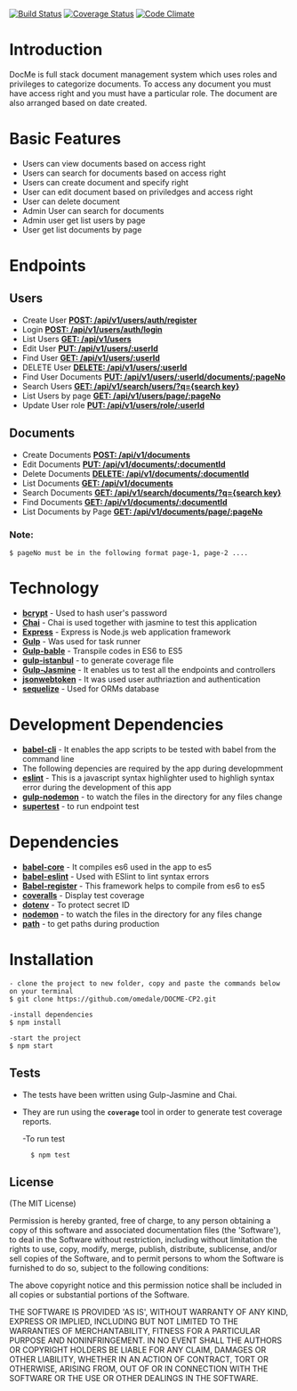 [![Build Status](https://travis-ci.org/omedale/DOCME-CP2.svg?branch=chore%2Fincrease-coverage)](https://travis-ci.org/omedale/DOCME-CP2)
[![Coverage Status](https://coveralls.io/repos/github/omedale/DOCME-CP2/badge.svg?branch=chore%2Fincrease-coverage)](https://coveralls.io/github/omedale/DOCME-CP2?branch=chore%2Fincrease-coverage)
[![Code Climate](https://codeclimate.com/github/omedale/DOCME-CP2/badges/gpa.svg)](https://codeclimate.com/github/omedale/DOCME-CP2)

# Introduction
DocMe is full stack document management system which uses roles and privileges to categorize documents. To access any document you must have access right and you must have a particular role. The document are also arranged based on date created.

# Basic Features
<ul>
<li>Users can view documents based on access right</li>
<li>Users can search for documents based on access right</li>
<li>Users can create document and specify right</li>
<li>User can edit document based on priviledges and access right</li>
<li>User can delete document</li>
<li>Admin User can search for documents</li>
<li>Admin user get list users by page</li>
<li>User get list documents by page</li>
</ul>

# Endpoints

## Users

* Create User **[POST:  /api/v1/users/auth/register]()**
* Login **[POST:  /api/v1/users/auth/login]()**
* List Users **[GET:  /api/v1/users]()**
* Edit User **[PUT:  /api/v1/users/:userId]()**
* Find User **[GET:  /api/v1/users/:userId]()**
* DELETE User **[DELETE:  /api/v1/users/:userId]()**
* Find User Documents **[PUT:  /api/v1/users/:userId/documents/:pageNo]()**
* Search Users **[GET:  /api/v1/search/users/?q={search key}]()**
* List Users by page **[GET:  /api/v1/users/page/:pageNo]()**
* Update User role **[PUT:  /api/v1/users/role/:userId]()**

## Documents
* Create Documents **[POST:  /api/v1/documents]()**
* Edit Documents **[PUT:  /api/v1/documents/:documentId]()**
* Delete Documents **[DELETE:  /api/v1/documents/:documentId]()**
* List Documents **[GET:  /api/v1/documents]()**
* Search Documents **[GET:  /api/v1/search/documents/?q={search key}]()**
* Find Documents **[GET:  /api/v1/documents/:documentId]()**
* List Documents by Page **[GET:  /api/v1/documents/page/:pageNo]()**

### Note: 
    $ pageNo must be in the following format page-1, page-2 ....

# Technology

*  **[bcrypt](https://www.npmjs.com/package/bcrypt)** - Used to hash user's password
*  **[Chai](https://www.npmjs.com/package/chai)** - Chai is used together with jasmine to test this application
*  **[Express](https://expressjs.com/)** - Express is Node.js web application framework
*  **[Gulp](https://www.npmjs.com/package/gulp)** - Was used for task runner
*  **[Gulp-bable](https://www.npmjs.com/package/gulp-babel)** - Transpile codes in ES6 to ES5
*  **[gulp-istanbul](https://www.npmjs.com/package/gulp-istanbul)** - to generate coverage file
*  **[Gulp-Jasmine](https://www.npmjs.com/package/gulp-jasmine)** - It enables us to test all the endpoints and controllers
*  **[jsonwebtoken](https://www.npmjs.com/package/jsonwebtoken)** - It was used user authriaztion and authentication
*  **[sequelize](https://www.npmjs.com/package/sequelize)** - Used for ORMs database


# Development Dependencies

*  **[babel-cli](https://www.npmjs.com/package/babel-cli)** - It enables the app scripts to be tested with babel from the command line
*  The following depencies are required by the app during developmment
  *  **[eslint](https://www.npmjs.com/package/eslint)** - This is a javascript syntax highlighter used to highligh syntax error during the development of this app
  * **[gulp-nodemon](https://www.npmjs.com/package/gulp-nodemon)** - to watch the files in the directory for any files change
  * **[supertest](https://www.npmjs.com/package/supertest)** - to run endpoint test

# Dependencies
*  **[babel-core](https://www.npmjs.com/package/babel-core)** - It compiles es6 used in the app to es5
*  **[babel-eslint](https://www.npmjs.com/package/babel-eslint)** - Used with ESlint to lint syntax errors
*  **[Babel-register](https://www.npmjs.com/package/babel-register)** - This framework helps to compile from es6 to es5
*  **[coveralls](https://www.npmjs.com/package/coveralls)** - Display test coverage
*  **[dotenv](https://www.npmjs.com/package/dotenv)** - To protect secret ID
* **[nodemon](https://www.npmjs.com/package/nodemon)** - to watch the files in the directory for any files change
* **[path](https://www.npmjs.com/package/nodemon)** - to get paths during production


# Installation

    - clone the project to new folder, copy and paste the commands below on your terminal
    $ git clone https://github.com/omedale/DOCME-CP2.git

    -install dependencies
    $ npm install

    -start the project
    $ npm start


## Tests
*  The tests have been written using Gulp-Jasmine and Chai.
*  They are run using the **`coverage`** tool in order to generate test coverage reports.

     -To run test

         $ npm test


## License

(The MIT License)

Permission is hereby granted, free of charge, to any person obtaining
a copy of this software and associated documentation files (the
'Software'), to deal in the Software without restriction, including
without limitation the rights to use, copy, modify, merge, publish,
distribute, sublicense, and/or sell copies of the Software, and to
permit persons to whom the Software is furnished to do so, subject to
the following conditions:

The above copyright notice and this permission notice shall be
included in all copies or substantial portions of the Software.

THE SOFTWARE IS PROVIDED 'AS IS', WITHOUT WARRANTY OF ANY KIND,
EXPRESS OR IMPLIED, INCLUDING BUT NOT LIMITED TO THE WARRANTIES OF
MERCHANTABILITY, FITNESS FOR A PARTICULAR PURPOSE AND NONINFRINGEMENT.
IN NO EVENT SHALL THE AUTHORS OR COPYRIGHT HOLDERS BE LIABLE FOR ANY
CLAIM, DAMAGES OR OTHER LIABILITY, WHETHER IN AN ACTION OF CONTRACT,
TORT OR OTHERWISE, ARISING FROM, OUT OF OR IN CONNECTION WITH THE
SOFTWARE OR THE USE OR OTHER DEALINGS IN THE SOFTWARE.